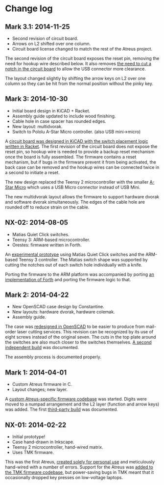 # Change log

## Mark 3.1: 2014-11-25

* Second revision of circuit board.
* Arrows on L2 shifted over one column.
* Circuit board license changed to match the rest of the Atreus project.

The second revision of the circuit board exposes the reset pin,
removing the need for hookup wire described below. It also removes
[the need to cut a notch in the circuit board](https://www.flickr.com/photos/technomancy/15862732742)
to allow the USB connector more clearance.

The layout changed slightly by shifting the arrow keys on L2 over one
column so they can be hit from the normal position without the pinky key.

## Mark 3: 2014-10-30

* Initial board design in KiCAD + Racket.
* Assembly guide updated to include wood finishing.
* Cable hole in case spacer has rounded edges.
* New layout: multidvorak.
* Switch to Pololu A-Star Micro controller. (also USB mini->micro)

A
[circuit board was designed in KiCAD with the switch placement logic written in Racket](http://technomancy.us/176). The
first revision of the circuit board does not expose the reset pin, so
hookup wire is needed to provide a backup reset mechanism once the board
is fully assembled. The firmware contains a reset mechanism, but if
bugs in the firmware prevent it from being activated, the back case
can be removed and the hookup wires can be connected twice in a second
to initiate a reset.

The new design replaced the Teensy 2 microcontroller with the smaller
[A-Star Micro](http://www.pololu.com/product/3101) which uses a USB
Micro connector instead of USB Mini.

The new multidvorak layout allows the firmware to support hardware
dvorak and software dvorak simultaneously. The edges of the cable hole
are rounded off to reduce strain on the cable.

## NX-02: 2014-08-05

* Matias Quiet Click switches.
* Teensy 3: ARM-based microcontroller.
* Orestes: firmware written in Forth.

An
[experimental prototype](https://www.flickr.com/photos/technomancy/14654421878)
using Matias Quiet Click switches and the ARM-based Teensy 3
controller. The Matias switch shape was supported by cutting the
notches out of each switch hole individually with a knife.

Porting the firmware to the ARM platform was accompanied by porting
[an implementation of Forth](https://github.com/technomancy/orestes/tree/teensy3)
and porting the firmware logic to that.

## Mark 2: 2014-04-22

* New OpenSCAD case design by Constantine.
* New layouts: hardware dvorak, hardware colemak.
* Assembly guide.

The case was
[redesigned in OpenSCAD](https://github.com/technomancy/atreus/blob/master/case/openscad/atreus_case.scad)
to be easier to produce from mail-order laser cutting services. This
revision can be recognized by its use of eight screws instead of the
original seven. The cuts in the top plate around the switches are also
much closer to the switches themselves.
[A second independent build](http://geekhack.org/index.php?topic=57007.msg1292144)
was documented.

The assembly process is documented properly.

## Mark 1: 2014-04-01

* Custom Atreus firmware in C.
* Layout changes; new layer.

A
[custom Atreus-specific firmware codebase](https://github.com/technomancy/atreus-firmware)
was started. Digits were moved to a numpad arrangement and the L2
layer (function and arrow keys) was added. The first
[third-party build](http://blog.tarn-vedra.de/2014/04/reproducing-keyboard-science_1707.html)
was documented.

## NX-01: 2014-02-22

* Initial prototype!
* Case hand-drawn in Inkscape.
* Teensy 2 microcontroller, hand-wired matrix.
* Uses TMK firmware.

This was the first Atreus,
[created solely for personal use](http://technomancy.us/173) and
meticulously hand-wired with a number of errors. Support for the
Atreus was
[added to the TMK firmware codebase](https://github.com/technomancy/tmk_keyboard/tree/atreus),
but power-saving bugs in TMK meant that it occasionally dropped key
presses on low-voltage laptops.
